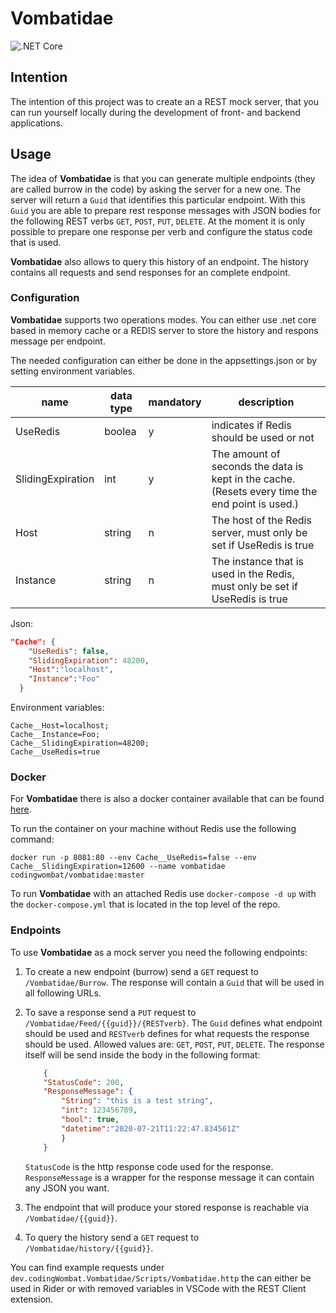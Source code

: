 # Vombatidae

![.NET Core](https://github.com/codingWombat/Vombatidae/workflows/.NET%20Core/badge.svg?branch=develop)

## Intention

The intention of this project was to create an a REST mock server, that you can run yourself locally during the development of front- and backend applications.

## Usage

The idea of **Vombatidae** is that you can generate multiple endpoints (they are called burrow in the code) by asking the server for a new one. The server will return a `Guid` that identifies this particular endpoint. With this `Guid` you are able to prepare rest response messages with JSON bodies for the following REST verbs `GET`, `POST`, `PUT`, `DELETE`. At the moment it is only possible to prepare one response per verb and configure the status code that is used.

**Vombatidae** also allows to query this history of an endpoint. The history contains all requests and send responses for an complete endpoint.

### Configuration

**Vombatidae** supports two operations modes. You can either use .net core based in memory cache or a REDIS server to store the history and respons message per endpoint.

The needed configuration can either be done in the appsettings.json or by setting environment variables.

|name|data type|mandatory|description|
|---|---|---|---|
|UseRedis|boolea|y|indicates if Redis should be used or not|
|SlidingExpiration|int|y|The amount of seconds the data is kept in the cache. (Resets every time the end point is used.)|
|Host|string|n|The host of the Redis server, must only be set if UseRedis is true|
|Instance|string|n|The instance that is used in the Redis, must only be set if UseRedis is true|

Json:
```json
"Cache": {
    "UseRedis": false,
    "SlidingExpiration": 48200,
    "Host":"localhost",
    "Instance":"Foo"
  }
```
Environment variables:
```
Cache__Host=localhost;
Cache__Instance=Foo;
Cache__SlidingExpiration=48200;
Cache__UseRedis=true
```

### Docker

For **Vombatidae** there is also a docker container available that can be found [here]([https://link](https://hub.docker.com/r/codingwombat/vombatidae/)).

To run the container on your machine without Redis use the following command:

````Docker
docker run -p 8081:80 --env Cache__UseRedis=false --env Cache__SlidingExpiration=12600 --name vombatidae codingwombat/vombatidae:master  
````

To run **Vombatidae** with an attached Redis use `docker-compose -d up` with the `docker-compose.yml` that is located in the top level of the repo.

### Endpoints

To use **Vombatidae** as a mock server you need the following endpoints:

1. To create a new endpoint (burrow) send a `GET` request to `/Vombatidae/Burrow`.
The response will contain a `Guid` that will be used in all following URLs.

2. To save a response send a `PUT` request to `/Vombatidae/Feed/{{guid}}/{RESTverb}`.
The `Guid` defines what endpoint should be used and `RESTverb` defines for what requests the response should be used.
Allowed values are: `GET`, `POST`, `PUT`, `DELETE`.
The response itself will be send inside the body in the following format:
    ````JSON
        {
        "StatusCode": 200,
        "ResponseMessage": {
            "String": "this is a test string",
            "int": 123456789,
            "bool": true,
            "datetime":"2020-07-21T11:22:47.834561Z"
            }
        }
    ````
    `StatusCode` is the http response code used for the response.
    `ResponseMessage` is a wrapper for the response message it can contain any JSON you want.


3. The endpoint that will produce your stored response is reachable via `/Vombatidae/{{guid}}`.

4. To query the history send a `GET` request to `/Vombatidae/history/{{guid}}`.

You can find example requests under `dev.codingWombat.Vombatidae/Scripts/Vombatidae.http` the can either be used in Rider or with removed variables in VSCode with the REST Client extension.
